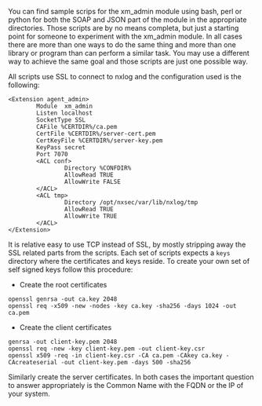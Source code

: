 You can find sample scrips for the xm_admin module using bash, perl or python
for both the SOAP and JSON part of the module in the appropriate directories. 
Those scripts are by no means completa, but just a starting point for someone
to experiment with the xm_admin module. In all cases there are more than one 
ways to do the same thing and more than one library or program than can 
perform a similar task. You may use a different way to achieve the same goal
and those scripts are just one possible way. 

All scripts use SSL to connect to nxlog and the configuration used is the 
following:

```
<Extension agent_admin>
        Module  xm_admin
        Listen localhost
        SocketType SSL
        CAFile %CERTDIR%/ca.pem
        CertFile %CERTDIR%/server-cert.pem
        CertKeyFile %CERTDIR%/server-key.pem
        KeyPass secret
        Port 7070
        <ACL conf>
                Directory %CONFDIR%
                AllowRead TRUE
                AllowWrite FALSE
        </ACL>
        <ACL tmp>   
                Directory /opt/nxsec/var/lib/nxlog/tmp
                AllowRead TRUE
                AllowWrite TRUE
        </ACL>
</Extension>
```


It is relative easy to use TCP instead of SSL, by mostly stripping away the
SSL related parts from the scripts. Each set of scripts expects a `keys` 
directory where the certificates and keys reside. To create your own set of
self signed keys follow this procedure:

* Create the root certificates 


```
openssl genrsa -out ca.key 2048
openssl req -x509 -new -nodes -key ca.key -sha256 -days 1024 -out ca.pem
```


* Create the client certificates

```
genrsa -out client-key.pem 2048
openssl req -new -key client-key.pem -out client-key.csr
openssl x509 -req -in client-key.csr -CA ca.pem -CAkey ca.key -CAcreateserial -out client-key.pem -days 500 -sha256
```


Similarly create the server certificates. In both cases the important
question to answer appropriately is the Common Name with the FQDN or 
the IP of your system.  
